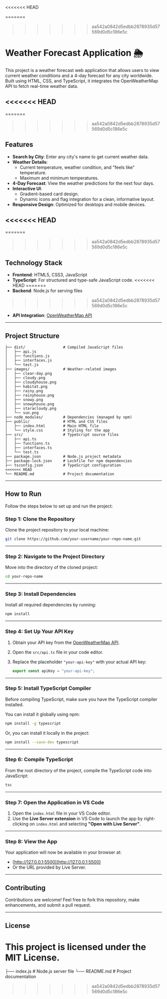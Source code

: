 <<<<<<< HEAD

=======
>>>>>>> aa542a0842d5edbb2878935d57569d0d5c186e5c
# Weather Forecast Application 🌦️

This project is a weather forecast web application that allows users to view current weather conditions and a 4-day forecast for any city worldwide. Built using HTML, CSS, and TypeScript, it integrates the OpenWeatherMap API to fetch real-time weather data.

<<<<<<< HEAD
---

=======
>>>>>>> aa542a0842d5edbb2878935d57569d0d5c186e5c
## Features

- **Search by City**: Enter any city's name to get current weather data.
- **Weather Details**: 
  - Current temperature, weather condition, and "feels like" temperature.
  - Maximum and minimum temperatures.
- **4-Day Forecast**: View the weather predictions for the next four days.
- **Interactive UI**: 
  - Gradient-based card design.
  - Dynamic icons and flag integration for a clean, informative layout.
- **Responsive Design**: Optimized for desktops and mobile devices.

<<<<<<< HEAD
---

=======
>>>>>>> aa542a0842d5edbb2878935d57569d0d5c186e5c
## Technology Stack

- **Frontend**: HTML5, CSS3, JavaScript
- **TypeScript**: For structured and type-safe JavaScript code.
<<<<<<< HEAD
=======
- **Backend**: Node.js for serving files
>>>>>>> aa542a0842d5edbb2878935d57569d0d5c186e5c
- **API Integration**: [OpenWeatherMap API](https://openweathermap.org/api)

---

## Project Structure

```plaintext
├── dist/                 # Compiled JavaScript files
│   ├── api.js
│   ├── functions.js
│   ├── interfaces.js
│   └── test.js
├── images/               # Weather-related images
│   ├── clear-day.png
│   ├── cloudy.png
│   ├── cloudyhouse.png
│   ├── habitat.png
│   ├── rainy.png
│   ├── rainyhouse.png
│   ├── snowy.png
│   ├── snowyhouse.png
│   ├── staracloudy.png
│   └── sun.png
├── node_modules/         # Dependencies (managed by npm)
├── public/               # HTML and CSS files
│   ├── index.html        # Main HTML file
│   └── style.css         # Styling for the app
├── src/                  # TypeScript source files
│   ├── api.ts
│   ├── functions.ts
│   ├── interfaces.ts
│   └── test.ts
├── package.json          # Node.js project metadata
├── package-lock.json     # Lockfile for npm dependencies
├── tsconfig.json         # TypeScript configuration
<<<<<<< HEAD
└── README.md             # Project documentation
```

---

## How to Run

Follow the steps below to set up and run the project:

### Step 1: Clone the Repository

Clone the project repository to your local machine:

```bash
git clone https://github.com/your-username/your-repo-name.git
```

---

### Step 2: Navigate to the Project Directory

Move into the directory of the cloned project:

```bash
cd your-repo-name
```

---

### Step 3: Install Dependencies

Install all required dependencies by running:

```bash
npm install
```

---

### Step 4: Set Up Your API Key

1. Obtain your API key from the [OpenWeatherMap API](https://openweathermap.org/api).
2. Open the `src/api.ts` file in your code editor.
3. Replace the placeholder `"your-api-key"` with your actual API key:

   ```typescript
   export const apiKey = "your-api-key";
   ```

---

### Step 5: Install TypeScript Compiler

Before compiling TypeScript, make sure you have the TypeScript compiler installed.

You can install it globally using npm:

```bash
npm install -g typescript
```

Or, you can install it locally in the project:

```bash
npm install --save-dev typescript
```

---

### Step 6: Compile TypeScript

From the root directory of the project, compile the TypeScript code into JavaScript:

```bash
tsc
```

---

### Step 7: Open the Application in VS Code

1. Open the `index.html` file in your VS Code editor.
2. Use the **Live Server extension** in VS Code to launch the app by right-clicking on `index.html` and selecting **"Open with Live Server"**.

---

### Step 8: View the App

Your application will now be available in your browser at:

- [http://127.0.0.1:5500](http://127.0.0.1:5500)  
- Or the URL provided by Live Server.

---

## Contributing

Contributions are welcome! Feel free to fork this repository, make enhancements, and submit a pull request.

---

## License

This project is licensed under the MIT License.
=======
├── index.js              # Node.js server file
└── README.md             # Project documentation
>>>>>>> aa542a0842d5edbb2878935d57569d0d5c186e5c
